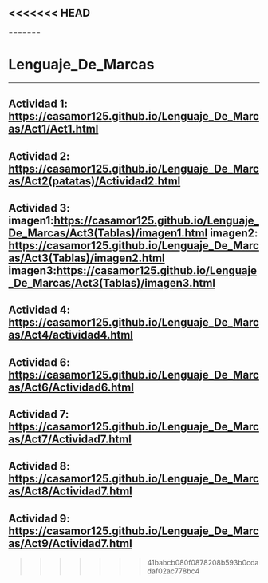 
<<<<<<< HEAD
-----------------------
=======
# Lenguaje_De_Marcas

-----------------------
Actividad 1: https://casamor125.github.io/Lenguaje_De_Marcas/Act1/Act1.html
-----------------------
Actividad 2: https://casamor125.github.io/Lenguaje_De_Marcas/Act2(patatas)/Actividad2.html
-----------------------
Actividad 3:
imagen1:https://casamor125.github.io/Lenguaje_De_Marcas/Act3(Tablas)/imagen1.html
imagen2: https://casamor125.github.io/Lenguaje_De_Marcas/Act3(Tablas)/imagen2.html
imagen3:https://casamor125.github.io/Lenguaje_De_Marcas/Act3(Tablas)/imagen3.html
-----------------------
Actividad 4: https://casamor125.github.io/Lenguaje_De_Marcas/Act4/actividad4.html
-----------------------
Actividad 6: https://casamor125.github.io/Lenguaje_De_Marcas/Act6/Actividad6.html
-----------------------
Actividad 7: https://casamor125.github.io/Lenguaje_De_Marcas/Act7/Actividad7.html
-----------------------
Actividad 8: https://casamor125.github.io/Lenguaje_De_Marcas/Act8/Actividad7.html
-----------------------
Actividad 9: https://casamor125.github.io/Lenguaje_De_Marcas/Act9/Actividad7.html
-----------------------

>>>>>>> 41babcb080f0878208b593b0cdadaf02ac778bc4
